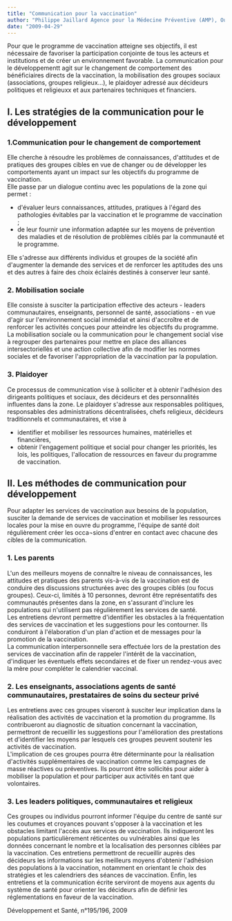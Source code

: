 ```yaml
---
title: "Communication pour la vaccination"
author: "Philippe Jaillard Agence pour la Médecine Préventive (AMP), Ouagadougou, Burkina Faso"
date: "2009-04-29"
---
```


Pour que le programme de vaccination atteigne ses objectifs, il est nécessaire de favoriser la participation conjointe de tous les acteurs et institutions et de créer un environnement favorable. La communication pour le développementt agit sur le changement de comportement des bénéficiaires directs de la vaccination, la mobilisation des groupes sociaux (associations, groupes religieux...), le plaidoyer adressé aux décideurs politiques et religieuxx et aux partenaires techniques et financiers.
## I. Les stratégies de la communication pour le développement

### 1.Communication pour le changement de comportement

Elle cherche à résoudre les problèmes de connaissances, d'attitudes et de pratiques des groupes cibles en vue de changer ou de développer les comportements ayant un impact sur les objectifs du programme de vaccination.  
Elle passe par un dialogue continu avec les populations de la zone qui permet :

*   d'évaluer leurs connaissances, attitudes, pratiques à l'égard des pathologies évitables par la vaccination et le programme de vaccination ;
*   de leur fournir une information adaptée sur les moyens de prévention des maladies et de résolution de problèmes ciblés par la communauté et le programme.

Elle s'adresse aux différents individus et groupes de la société afin d'augmenter la demande des services et de renforcer les aptitudes des uns et des autres à faire des choix éclairés destinés à conserver leur santé.

### 2. Mobilisation sociale

Elle consiste à susciter la participation effective des acteurs - leaders communautaires, enseignants, personnel de santé, associations - en vue d'agir sur l'environnement social immédiat et ainsi d'accroître et de renforcer les activités conçues pour atteindre les objectifs du programme.  
La mobilisation sociale ou la communication pour le changement social vise à regrouper des partenaires pour mettre en place des alliances intersectoriellès et une action collective afin de modifier les normes sociales et de favoriser l'appropriation de la vaccination par la population.

### 3. Plaidoyer

Ce processus de communication vise à solliciter et à obtenir l'adhésion des dirigeants politiques et sociaux, des décideurs et des personnalités influentes dans la zone. Le plaidoyer s'adresse aux responsables politiques, responsables des administrations décentralisées, chefs religieux, décideurs traditionnels et communautaires, et vise à

*   identifier et mobiliser les ressources humaines, matérielles et financières,
*   obtenir l'engagement politique et social pour changer les priorités, les lois, les politiques, l'allocation de ressources en faveur du programme de vaccination.

## II. Les méthodes de communication pour développement

Pour adapter les services de vaccination aux besoins de la population, susciter la demande de services de vaccination et mobiliser les ressources locales pour la mise en ouvre du programme, l'équipe de santé doit régulièrement créer les occa¬sions d'entrer en contact avec chacune des cibles de la communication.

### 1. Les parents

L'un des meilleurs moyens de connaître le niveau de connaissances, les attitudes et pratiques des parents vis-à-vis de la vaccination est de conduire des discussions structurées avec des groupes ciblés (ou focus groupes). Ceux-ci, limités à 10 personnes, devront être représentatifs des communautés présentes dans la zone, en s'assurant d'inclure les populations qui n'utilisent pas régulièrement les services de santé.  
Les entretiens devront permettre d'identifier les obstacles à la fréquentation des services de vaccination et les suggestions pour les contourner. Ils conduiront à l'élaboration d'un plan d'action et de messages pour la promotion de la vaccination.  
La communication interpersonnelle sera effectuée lors de la prestation des services de vaccination afin de rappeler l'intérêt de la vaccination, d'indiquer les éventuels effets secondaires et de fixer un rendez-vous avec la mère pour compléter le calendrier vaccinal.

### 2. Les enseignants, associations agents de santé communautaires, prestataires de soins du secteur privé

Les entretiens avec ces groupes viseront à susciter leur implication dans la réalisation des activités de vaccination et la promotion du programme. Ils contribueront au diagnostic de situation concernant la vaccination, permettront de recueillir les suggestions pour l'amélioration des prestations et d'identifier les moyens par lesquels ces groupes peuvent soutenir les activités de vaccination.  
L'implication de ces groupes pourra être déterminante pour la réalisation d'activités supplémentaires de vaccination comme les campagnes de masse réactives ou préventives. Ils pourront être sollicités pour aider à mobiliser la population et pour participer aux activités en tant que volontaires.

### 3. Les leaders politiques, communautaires et religieux

Ces groupes ou individus pourront informer l'équipe du centre de santé sur les coutumes et croyances pouvant s'opposer à la vaccination et les obstacles limitant l'accès aux services de vaccination. Ils indiqueront les populations particulièrement réticentes ou vulnérables ainsi que les données concernant le nombre et la localisation des personnes ciblées par la vaccination. Ces entretiens permettront de recueillir auprès des décideurs les informations sur les meilleurs moyens d'obtenir l'adhésion des populations à la vaccination, notamment en orientant le choix des stratégies et les calendriers des séances de vaccination. Enfin, les entretiens et la communication écrite serviront de moyens aux agents du système de santé pour orienter les décideurs afin de définir les réglementations en faveur de la vaccination.

Développement et Santé, n°195/196, 2009